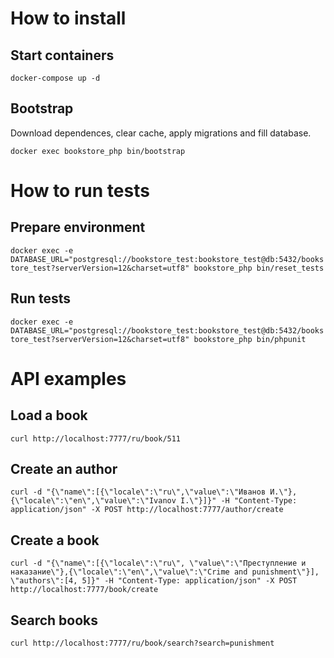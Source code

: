 # How to install

## Start containers

`docker-compose up -d`

## Bootstrap

Download dependences, clear cache, apply migrations and fill database.

`docker exec bookstore_php bin/bootstrap`

# How to run tests

## Prepare environment

`docker exec -e DATABASE_URL="postgresql://bookstore_test:bookstore_test@db:5432/bookstore_test?serverVersion=12&charset=utf8" bookstore_php bin/reset_tests`

## Run tests

`docker exec -e DATABASE_URL="postgresql://bookstore_test:bookstore_test@db:5432/bookstore_test?serverVersion=12&charset=utf8" bookstore_php bin/phpunit`

# API examples

## Load a book

`curl http://localhost:7777/ru/book/511`

## Create an author

`curl -d "{\"name\":[{\"locale\":\"ru\",\"value\":\"Иванов И.\"},{\"locale\":\"en\",\"value\":\"Ivanov I.\"}]}" -H "Content-Type: application/json" -X POST http://localhost:7777/author/create`

## Create a book

`curl -d "{\"name\":[{\"locale\":\"ru\", \"value\":\"Преступление и наказание\"},{\"locale\":\"en\",\"value\":\"Crime and punishment\"}], \"authors\":[4, 5]}" -H "Content-Type: application/json" -X POST http://localhost:7777/book/create`

## Search books

`curl http://localhost:7777/ru/book/search?search=punishment`
